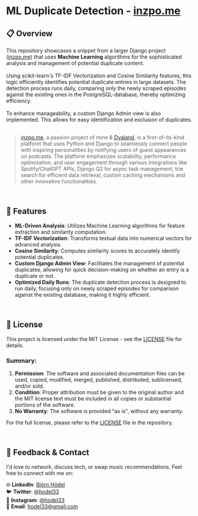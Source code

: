 # ML Duplicate Detection - [inzpo.me](https://inzpo.me)

## 📋 Overview

This repository showcases a snippet from a larger Django project ([inzpo.me](https://inzpo.me)) that uses **Machine Learning** algorithms for the sophisticated analysis and management of potential duplicate content.
<br><br>
Using scikit-learn's TF-IDF Vectorization and Cosine Similarity features, this logic efficiently identifies potential duplicate entries in large datasets. The detection process runs daily, comparing only the newly scraped episodes against the existing ones in the PostgreSQL-database, thereby optimizing efficiency.
<br><br>
To enhance manageability, a custom Django Admin view is also implemented. This allows for easy identification and exclusion of duplicates.
<br><br>
>[inzpo.me](https://inzpo.me), a passion project of mine & [Dyaland](https://github.com/Dyaland), is a first-of-its-kind platform that uses Python and Django to seamlessly connect people with inspiring personalities by notifying users of guest appearances on podcasts. The platform emphasizes scalability, performance optimization, and user engagement through various integrations like Spotify/ChatGPT APIs, Django Q2 for async task management, trie search for efficient data retrieval, custom caching mechanisms and other innovative functionalities.

<br>

## 🌟 Features

- **ML-Driven Analysis**: Utilizes Machine Learning algorithms for feature extraction and similarity computation.
- **TF-IDF Vectorization**: Transforms textual data into numerical vectors for advanced analysis.
- **Cosine Similarity**: Computes similarity scores to accurately identify potential duplicates.
- **Custom Django Admin View**: Facilitates the management of potential duplicates, allowing for quick decision-making on whether an entry is a duplicate or not.
- **Optimized Daily Runs**: The duplicate detection process is designed to run daily, focusing only on newly scraped episodes for comparison against the existing database, making it highly efficient.


<br>

## 📜 License

This project is licensed under the MIT License - see the [LICENSE](LICENSE) file for details.

### Summary:

1. **Permission**: The software and associated documentation files can be used, copied, modified, merged, published, distributed, sublicensed, and/or sold.
2. **Condition**: Proper attribution must be given to the original author and the MIT license text must be included in all copies or substantial portions of the software.
3. **No Warranty**: The software is provided "as is", without any warranty.

For the full license, please refer to the [LICENSE](LICENSE) file in the repository.

<br>

## 💬 Feedback & Contact

I'd love to network, discuss tech, or swap music recommendations. Feel free to connect with me on:

🌐 **LinkedIn**: [Björn Hödel](https://www.linkedin.com/in/bjornhodel)<br>
🐦 **Twitter**: [@hodel33](https://twitter.com/hodel33)<br>
📸 **Instagram**: [@hodel33](https://www.instagram.com/hodel33)<br>
📧 **Email**: [hodel33@gmail.com](mailto:hodel33@gmail.com)
